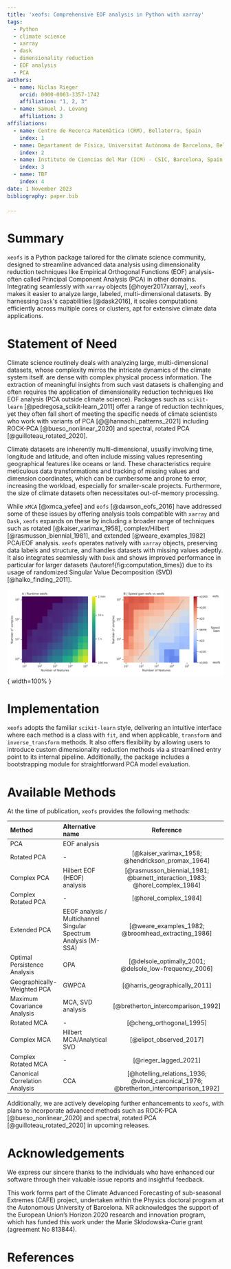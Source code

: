 ```yaml
---
title: 'xeofs: Comprehensive EOF analysis in Python with xarray'
tags:
  - Python
  - climate science
  - xarray
  - dask
  - dimensionality reduction
  - EOF analysis
  - PCA
authors:
  - name: Niclas Rieger
    orcid: 0000-0003-3357-1742
    affiliation: "1, 2, 3"
  - name: Samuel J. Levang
    affiliation: 3
affiliations:
  - name: Centre de Recerca Matemàtica (CRM), Bellaterra, Spain
    index: 1
  - name: Departament de Física, Universitat Autònoma de Barcelona, Bellaterra, Spain
    index: 2
  - name: Instituto de Ciencias del Mar (ICM) - CSIC, Barcelona, Spain
    index: 3
  - name: TBF
    index: 4
date: 1 November 2023
bibliography: paper.bib

---
```


# Summary

`xeofs` is a Python package tailored for the climate science 
community, designed to streamline advanced data analysis using dimensionality 
reduction techniques like Empirical Orthogonal Functions (EOF) analysis-often
called Principal Component Analysis (PCA) in other domains. 
Integrating seamlessly with `xarray` objects [@hoyer2017xarray], `xeofs` 
makes it easier to analyze large, labeled, multi-dimensional datasets.
By harnessing `Dask`'s capabilities [@dask2016], it scales computations efficiently
across multiple cores or clusters, apt for extensive climate data applications.


# Statement of Need
Climate science routinely deals with analyzing large, multi-dimensional datasets,
whose complexity mirros the intricate dynamics of the climate system itself. 
are dense with complex physical process information. The extraction of meaningful 
insights from such vast datasets is challenging and often requires the application
of dimensionality reduction techniques like EOF analysis (PCA outside climate science). 
Packages such as `scikit-learn` [@pedregosa_scikit-learn_2011]
offer a range of reduction techniques, yet they often fall short of meeting the 
specific needs of climate scientists who work with variants of PCA [@@hannachi_patterns_2021] 
including ROCK-PCA [@bueso_nonlinear_2020] and spectral, rotated PCA [@guilloteau_rotated_2020].

Climate datasets are inherently multi-dimensional, usually involving time, longitude
and latitude, and often include missing values representing geographical features like 
oceans or land. These characteristics require meticulous data transformations and tracking 
of missing values and dimension coordinates, which can be cumbersome and prone to error, 
increasing the workload, especially for smaller-scale projects. Furthermore, the size 
of climate datasets often necessitates out-of-memory processing.

While `xMCA` [@xmca_yefee] and `eofs` [@dawson_eofs_2016] have addressed some of these 
issues by offering analysis tools compatible with `xarray` and `Dask`, `xeofs` 
expands on these by including a broader range of techniques such as 
rotated [@kaiser_varimax_1958], complex/Hilbert [@rasmusson_biennial_1981], and 
extended [@weare_examples_1982] PCA/EOF analysis. `xeofs` operates natively 
with `xarray` objects, preserving data labels and structure, and handles 
datasets with missing values adeptly. It also integrates seamlessly with `Dask`
and shows improved performance in particular for larger datasets 
(\autoref{fig:computation_times}) due to its usage of randomized 
Singular Value Decomposition (SVD) [@halko_finding_2011].

![(A) Evaluation of xeofs computation times for processing 3D data sets of varying sizes. (B) Performance comparison between `xeofs` and `eofs` across different data set dimensions. Dashed black line indicates the countour of datasets approximately 3 MiB in size. Tests conducted [^1] on an Intel(R) Core(TM) i7-8750H CPU @ 2.20GHz, 12 threads (6 cores), with 16GB DDR4 RAM at 2667 MT/s. \label{fig:computation_times}](../docs/perf/timings_light.png){ width=100% }

[^1]: The script used to generate these results is available at https://github.com/nicrie/xeofs/blob/main/docs/perf/ .

# Implementation
`xeofs` adopts the familiar `scikit-learn` style, delivering an intuitive interface 
where each method is a class with `fit`, and when applicable, `transform` 
and `inverse_transform` methods. It also offers flexibility by allowing users to 
introduce custom dimensionality reduction methods via a streamlined entry point 
to its internal pipeline. Additionally, the package includes a bootstrapping 
module for straightforward PCA model evaluation.

# Available Methods

At the time of publication, `xeofs` provides the following methods:

| Method                        | Alternative name                                                | Reference                                                                             |
| :---                          | :---                                                            |     :---:                                                                             |
| PCA                           | EOF analysis                                                    |                                                                                       |
| Rotated PCA                   | -                                                               | [@kaiser_varimax_1958; @hendrickson_promax_1964]                                      |
| Complex PCA                   | Hilbert EOF (HEOF) analysis                                     | [@rasmusson_biennial_1981; @barnett_interaction_1983; @horel_complex_1984]            |
| Complex Rotated PCA           | -                                                               | [@horel_complex_1984]                                                                 |
| Extended PCA                  | EEOF analysis / Multichannel Singular Spectrum Analysis (M-SSA) | [@weare_examples_1982; @broomhead_extracting_1986]                                     |
| Optimal Persistence Analysis  | OPA                                                             | [@delsole_optimally_2001; @delsole_low-frequency_2006]                                |
| Geographically-Weighted PCA   | GWPCA                                                           | [@harris_geographically_2011]                                                         |
| Maximum Covariance Analysis   | MCA, SVD analysis                                               | [@bretherton_intercomparison_1992]                                                    |
| Rotated MCA                   | -                                                               | [@cheng_orthogonal_1995]                                                              |
| Complex MCA                   | Hilbert MCA/Analytical SVD                                      | [@elipot_observed_2017]                                                               |
| Complex Rotated MCA           | -                                                               | [@rieger_lagged_2021]                                                                 |
| Canonical Correlation Analysis| CCA                                                             | [@hotelling_relations_1936; @vinod_canonical_1976; @bretherton_intercomparison_1992]  |

Additionally, we are actively developing further enhancements to `xeofs`, with plans to incorporate advanced methods 
such as ROCK-PCA [@bueso_nonlinear_2020] and spectral, rotated PCA [@guilloteau_rotated_2020] in upcoming releases.


# Acknowledgements
We express our sincere thanks to the individuals who have enhanced our software through their valuable issue reports and insightful feedback.

This work forms part of the Climate Advanced Forecasting of sub-seasonal Extremes (CAFE) project, undertaken within the Physics doctoral program at the Autonomous University of Barcelona. NR acknowledges the support of the European Union’s Horizon 2020 research and innovation program, which has funded this work under the Marie Skłodowska-Curie grant (agreement No 813844).


# References